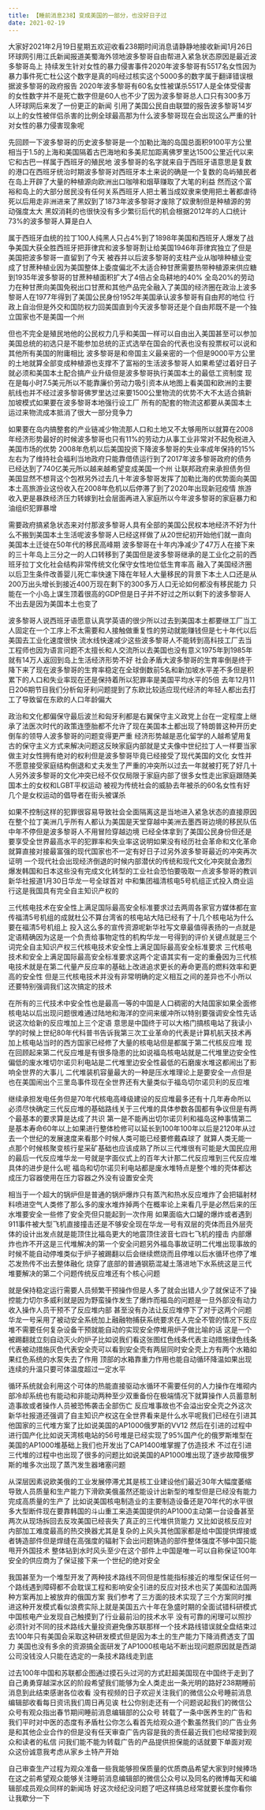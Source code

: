 ```yaml
---
title: 【睡前消息238】变成美国的一部分，也没好日子过
date: 2021-02-19
---
```


大家好2021年2月19日星期五欢迎收看238期时间消息请静静地接收新闻1月26日环球网引用江氏新闻报道美蜀海外领地波多黎哥自由帮进入紧急状态原因是最近波多黎哥岛上
持续发生针对女性的暴力侵害事件2020年波多黎哥有5517名女性因为暴力事件死亡杜公这个数字是真的吗经过核实这个5000多的数字属于翻译错误根据波多黎哥的政府报告
2020年波多黎哥有60名女性被谋杀5517人是全体受侵害的女性数字并不是死亡数字但是60人也不少了因为波多黎哥总人口只有300多万人环球网后来发了一份更正的新闻
引用了美国公民自由联盟的报告波多黎哥14岁以上的女性被伴侣杀害的比例全球最高那为什么波多黎哥现在会出现这么严重的针对女性的暴力侵害现象呢

先回顾一下波多黎哥的历史波多黎哥是一个加勒比海的岛国总面积9100平方公里相当于1.5的上海和美国隔着古巴海地和多美尼加距离佛罗里达1500公里近代以来它和古巴一样属于西班牙的殖民地
波多黎哥的名字就来自于西班牙语意思是复数的港口在西班牙统治时期波多黎哥对西班牙本土来说的确是一个复数的岛屿殖民者在岛上开辟了大量的种植源向欧洲出口咖啡和烟草赚取了大笔的利益
然而这个富裕和岛上的大部分居民没有任何关系西班牙人把土著当成奴隶来使用把土著都虐待死以后用走非洲进来了黑奴到了1873年波多黎哥才废除了奴隶制但是种植源的劳动强度太大
黑奴消耗的也很快没有多少繁衍后代的机会根据2012年的人口统计73%的波多黎哥人算是白人

属于西班牙血统的拉丁100人纯黑人只占4%到了1898年美国和西班牙人爆发了战争美国大获全胜西班牙把菲律宾和波多黎哥割让给美国1946年菲律宾独立了但是美国把波多黎哥一直留到了今天
被吞并以后波多黎哥的支柱产业从咖啡种植业变成了甘蔗种植业因为美国整体上委度偏北不太适合种甘蔗需要热带种植源来供应糖到1935年波多黎哥的甘蔗种植面积扩大了4倍占全岛耕地的40%
全岛20%的劳动力在种甘蔗向美国免税出口甘蔗和其他产品完全融入了美国的经济圈在政治上波多黎哥人在1977年得到了美国公民身份1952年美国承认波多黎哥有自由邦的地位
行政上自治但是外交和国防权力回美国直到今天波多黎哥还是个自由邦既不是一个独立国家也不是美国一个州

但也不完全是殖民地他的公民权力几乎和美国一样可以自由出入美国甚至可以参加美国总统的初选只是不能参加总统的正式选举在国会的代表也没有投票权可以说和其他所有美国的附庸相比
波多黎哥是和帝国主义最亲密的一个但是9000平方公里的土地就算全部变成种植源也支撑不了富裕的生活波多黎哥人如果希望过着好日子就必须和美国本土配合搞产业升级但是波多黎哥执行美国本土的最低工资制度
现在是每小时7.5美元所以不能靠廉价劳动力吸引资本从地图上看美国和欧洲的主要航线也并不经过波多黎哥佛罗里达过来要1500公里物流的优势不大不太适合搞新加坡模式如果要在波多黎哥本地强行设工厂
所有的配套的物流这都要从美国本土运过来物流成本抵消了很大一部分竞争力

如果要在岛内搞整套的产业链减少物流那人口和土地又不太够用所以就算在2008年经济形势最好的时候波多黎哥也只有11%的劳动力从事工业非常对不起免税进入美国市场的优势
2008年危机以后美国投资下降波多黎哥的失业率成年保持的15%左右为了维持社会福利当地政府只能靠借债运行到了2017年波多黎哥政府的债务已经达到了740亿美元所以越来越希望变成美国一个州
让联邦政府来承担债务但美国显然不想背这个包袱另外过去几十年波多黎哥发挥了加勒比海的优势面向美国本土高旅游业这份收入在2008年危机以后停滞了到了2020年出现新冠疫情
旅游收入更是暴跌经济压力转嫁到社会层面再进入家庭所以今年波多黎哥的家庭暴力和油组织犯罪暴增

需要政府搞紧急状态来对付那波多黎哥人具有全部的美国公民权本地经济不好为什么不搬到美国本土生活呢波多黎哥人已经这样做了从20世纪初开始他们就一直向美国本土迁徙在50年代的移民高峰期
波多黎哥在十年内净减少了47万人在接下来的三十年岛上三分之一的人口转移到了美国但是波多黎哥继承的是工业化之前的西班牙拉丁文化社会结构非常传统文化保守女性地位低生育率高
融入了美国经济圈以后卫生条件改善婴儿死亡率快速下降在年轻人大量移民的背景下本土人口还是从200万出头增长到接近400万现在剩下的300多万人口无论如何都没有移民能力
只能在一个小岛上谋生顶着很高的GDP但是日子并不好过之所以剩下的波多黎哥人不出去是因为美国本土也变了

波多黎哥人说西班牙语愿意认真学英语的很少所以过去到美国本土都要继工厂当工人固定在一个工序上不太需要和人接触做重复性的劳动就能赚钱但是七十年代以后美国去工业化速度很快
流水线快速减少这些波多黎哥人不能转到高科技工厂去当工程师也因为语言问题不太擅长和人交流所以去美国也没有意义1975年到1985年就有14万人返回到岛上生活经济形势不好
社会矛盾大波多黎哥的生育率倒是终于降下来了现在波多黎哥的生育率稳定在全球倒数前5名和新加坡水平差不多但是积累下的人口和失业率现在还是保持着所以犯罪率是美国平均水平的5倍
去年12月11日206期节目我们分析匈牙利问题提到了东欧比较适应现代经济的年轻人都出去打工了导致留在东欧的人口年龄偏大

政治和文化都偏保守最后波兰和匈牙利都是右翼保守主义政党上台在一定程度上继承了法医次时代的政策连堕胎都不允许了现在美国本土都出现了特朗普这种开历史倒车的领导人波多黎哥的问题变得更严重
经济形势越是恶化留学的人越希望用复古的保守主义方式来解决问题这反映家庭内部就是丈夫像中世纪拉丁人一样要当家做主对女性拥有绝对的权利但是波多黎哥毕竟已经接受了现代美国的文化
女性并不愿意接受家庭结构倒退和丈夫发生了严重的冲突所以过去一年就被打死了好几十人另外波多黎哥的文化冲突已经不仅仅局限于家庭内部了很多女性走出家庭跟随美国本土的女权和LGBT平权运动
被视为传统社会的威胁去年被杀的60名女性有好几个是女权运动的倡导者在街头被谋杀

如果不控制这样的犯罪很容易导致社会全面隔离这是当地进入紧急状态的直接原因在整个拉丁美洲几乎所有人都认为美国是天堂穿越中美洲去墨西哥边境的移民队伍中年不停但是波多黎哥人不用冒险穿越边境
已经全体拿到了美国公民身份但还是要享受全世界最高水平的犯罪率和失业率这说明如果没有经历社会革命和文化革命就算直接对接最富强的现代国家也不一定有好日子过另外波多黎哥最近的冲突再次证明
一个现代社会出现经济倒退的时候内部潜伏的传统和现代文化冲突就会激烈爆发韩国和日本这些没有完成文化转型的工业社会恐怕要吸取一点波多黎哥的教训新华社报道1月30日华龙一号全球首对
中和集团福清核电5号机组正式投入商业运行这是我国具有完全自主知识产权的

三代核电技术在安全性上满足国际最高安全标准要求过去两周各家官方媒体都在宣传福清5号机组的成就杜公不算台湾省的核电站大陆已经有了十几个核电站为什么要在福清5号机组上
投入这么多的宣传资源呢新华社写文章最值得表扬的一点就是定语精确因为这是一个负责给事物定性的机构华龙一号得到的评价关键点就是三个词完全自主知识产权三代核电技术安全性上满足国际最高安全标准要求
三代核电技术和安全上满足国际最高安全标准要求这两个定语其实有一定的重叠因为三代核电技术就是在第二代量产反应率的基础上改进追求更长的寿命更高的燃料效率和更高的安全性
但是三代核电技术并没有非常明确的定义相互之间的差异也不小所以还要特别强调我们这次搞定的技术

在所有的三代技术中安全性也是最高一等的中国是人口稠密的大陆国家如果全面修核电站以后出现问题很难通过陆地和海洋的空间来缓冲所以特别要强调安全性先话说这次给新的反应堆加上三个定语
意思是中国终于可以大格门搞核电站了我读小学的时候上世纪80年代科普书告诉我第三次工业革命的代表是计算机航天技术再加上核电站当时的西方国家已经修了大量的核电站但是都属于第二代核反应堆
现在回顾起来第二代反应堆是有很多隐患的比如说福岛核电站就是二代堆里边安全性偏低的废水堆切尔诺贝利电站是二代堆里边安全性最低的石磨废水堆这都闹出了影响全世界的大事儿
二代堆装机容量最大的一种是压水堆理论上是要安全一点但是也在美国闹出个三里岛事件现在全世界还有大量类似于福岛切尔诺贝利的反应堆

继续承担发电任务但是70年代核电高峰级建设的反应堆最多还有十几年寿命所以必须尽快确定三代反应堆的基础路线关于三代堆的具体参数各国都有争议但是有两个最基本的要求算是达成了共识
第一是不能再出切尔诺贝利和福岛这种事情第二是基本寿命60年以上如果进行整体检修可以延长到100年100年以后是2120年从过去一个世纪的发展速度来看那个时候人类可能已经要修戴森球了
就算人类无能一点那个时候核聚变核行星采矿基础也应该成熟了所以三代堆很有可能是大国民应用的最后一代反应堆华龙一号就是字面仪式上的百年大计那二代反应堆到三代反应堆具体的进步是什么呢
福岛和切尔诺贝利电站都是废水堆特点是整个堆的壳体都达成压力容器使用在压力容器之外没有设置安全壳

相当于一个超大的锅炉但是普通的锅炉爆炸只有蒸汽和热水反应堆炸了会把辐射材料喷进空气人类修了那么多的废水堆炸掉两个在概率论上来看几乎是必然后来的压水堆要安全一些修了安全壳但只能起到一次作用
如果面临大口罐的爆炸或者遇到911事件被大型飞机直接撞击还是不够安全现在华龙一号有双层的壳体而且外层壳体的设计出发点就是能顶住比福岛更大的地震顶住波音七四七飞机的撞击
内部爆炸也炸不开这是三代堆解决的第一个安全问题另外福岛事故证明二代堆出现事故的时候不能自动停堆类似于炉子被踢翻以后会继续燃烧而且停堆以后水循环也停了堆芯发热传不出去整体融化
烧穿了底部的普通钢筋混凝土落进地下水系统这是三代堆要解决的第二个问题传统反应堆还有个核心问题

就是保持稳定运行需要人员频繁干预操作但是人多了就会出错人少了就保证不了操控能力切尔多威利就是因为野蛮操作发生了爆炸而福岛的问题是一旦外部没有动力收入操作人员干预不了反应堆内部
甚至没有办法让反应堆停下了对于这两个问题华龙一号采用了被动安全系统加上融融物捕获系统要求在人完全不管的情况下反应堆不需要任何复杂设备干预就能自动的实现安全停堆用炉子做比喻的话
这是一个被踢翻就立刻自动灭火的炉子比如说我们看这张图红色线条代表主动措施绿色线条代表被动措施灰色代表安全壳可以看到安全壳有两层同时安全壳上方有两个水箱如果红色系统的水泵失去了作用
顶部的水箱靠重力作用也能自动循环降温如果出现连续的升温只要可体温度超过一定水平

循环系统就会利用这个可体的热能直接驱动水循环不需要任何的人力操作在堆砌内部冷却系统也有能动和非能动两种至少双重备份在极端情况下就算操作人员蓄意制造事故或者操作人员被恐怖袭击全部伤亡
反应堆事故也不会溢出安全壳之外这次新华社报道还强调了自主知识产权这在全世界看来是什么水平呢我们已经在引进其他国家的三代堆方案了比如说美国的AP1000俄罗斯的VV12
然后在引进的过程中进行国产化比如说天湾核电站的56号堆是已经实现了95%国产化的俄罗斯堆型在美国的AP1000堆基础上我们也开发出了CAP1400堆掌握了仿造技术
不过在引进三代堆的过程中也出现了很多的问题比如说美国的AP1000堆出现了逐步故障俄罗斯的堆多次出现了蒸汽发生器堵塞问题

从深层因素说欧美俄的工业发展停滞尤其是核工业建设他们最近30年大幅度萎缩导致人员质量和生产能力下滑欧美俄虽然还能设计出新型的堆型但是已经没有能力完成高质量的生产了
比如说美国核电制造业的主要制造设备还是70年代的水平很多大型断件现在要靠韩国的斗山重工来造美国提供的AP1000主动第一台设备甚至两次从现场拆回去反攻美国已经丧失了真正的三代堆供货能力
又比如说核反应对内部加工难度最高的热交换器尤其是复杂的上风头其他国家都是给中国提供焊接或者铸造部件但是焊缝在高强度的辐射下会出问题铸造的部件整体强度不够中国只能甩开外国技术
整体钻到水时风头至少在这个部件上中国是唯一可以自称保证100年安全的供应商为了保证接下来一个世纪的绝对安全

我国甚至为一个堆型开发了两种技术路线不同但是性能指标接近的堆型保证任何一个路线遇到障碍都不会耽误工程和影响安全引进的反应对技术也买了美国和法国两种方案再加上被放弃的俄国方案
我们参考了三方面的技术实现了三个方案同时推进这种开发模式看似浪费实际上就是美国五六十年在急盛时期的全面试错科研模式中国核电产业发现自己触摸到了行业最前沿的技术水平
没有可靠的闲理可以照抄必须针对不同的技术路线大量投资避免像苏联那样一个技术路线错误就全盘结束过去100年只有美国会采取这种研发模式但是因为本土的生产能力下降消费透支了国力
美国也没有多余的资源搞全面研发了AP1000核电站不断出现问题原因就是西湖公司没钱没人只能在选定的一条技术路线走到底

过去100年中国和苏联都企图通过摸石头过河的方式赶超美国现在中国终于走到了自己勇勇穿越深水区的阶段希望我们能够为全人类走出一条光明的路好238期睡前消息到此结束感谢各位收看
没有视频的日子欢迎关注我们的微信公众号睡前消息编辑部收看每日资讯我们周日再见诶 杜公你别走还有一个问题说起我们的微信公众号有观众指出春节期间睡前消息编辑部的公众号
转载了一条中医养生的广告和我们平时对中医的态度有矛盾杜公你怎么看首先给观众道个歉虽然我们的广告业务是和其他企业合作的但是没有任天审查广告内容是我的责任最近我们也经常接到观众和读者的私信
问我们能不能为转载广告的产品提供担保能的话就要下单面对观众这份诚意我考虑从家乡土特产开始

自己审查生产过程为观众准备一些我能够担保质量的优质商品希望大家到时候捧场在这之前希望观众能够关注睡前消息编辑部的微信公众号以及同名的微博每天和编辑部成员观众同样的新闻场
好这次经纪没问题了吧这样搞总经常就要长度你看你让我歇分一下